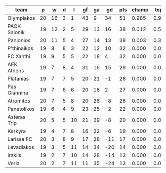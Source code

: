 |     team     | p  | w  | d | l  | gf | ga | gd  | pts | champ | top2  | top3  | top4  |  5-7  | bot4  | bot3  | bot2  |
|--------------|----|----|---|----|----|----|-----|-----|-------|-------|-------|-------|-------|-------|-------|-------|
| Olympiakos   | 20 | 16 | 3 |  1 | 43 |  9 |  34 |  51 | 0.985 | 0.999 | 1.000 | 1.000 | 0.000 | 0.000 | 0.000 | 0.000|
| PAOK Salonik | 19 | 12 | 2 |  5 | 29 | 13 |  16 |  38 | 0.012 | 0.574 | 0.839 | 0.943 | 0.057 | 0.000 | 0.000 | 0.000|
| Panionios    | 20 | 11 | 5 |  4 | 27 | 14 |  13 |  38 | 0.003 | 0.316 | 0.722 | 0.891 | 0.107 | 0.000 | 0.000 | 0.000|
| P'thinaikos  | 19 |  8 | 8 |  3 | 22 | 12 |  10 |  32 | 0.000 | 0.043 | 0.168 | 0.405 | 0.530 | 0.000 | 0.000 | 0.000|
| FC Xanthi    | 19 |  9 | 5 |  5 | 22 | 18 |   4 |  32 | 0.000 | 0.045 | 0.168 | 0.432 | 0.507 | 0.000 | 0.000 | 0.000|
| AEK Athens   | 19 |  7 | 8 |  4 | 31 | 16 |  15 |  29 | 0.000 | 0.020 | 0.084 | 0.223 | 0.607 | 0.000 | 0.000 | 0.000|
| Platanias    | 19 |  7 | 7 |  5 | 20 | 21 |  -1 |  28 | 0.000 | 0.002 | 0.011 | 0.050 | 0.449 | 0.002 | 0.000 | 0.000|
| Pas Giannina | 19 |  7 | 6 |  6 | 20 | 18 |   2 |  27 | 0.000 | 0.001 | 0.009 | 0.051 | 0.468 | 0.003 | 0.000 | 0.000|
| Atromitos    | 20 |  7 | 5 |  8 | 20 | 28 |  -8 |  26 | 0.000 | 0.000 | 0.000 | 0.004 | 0.129 | 0.027 | 0.005 | 0.001|
| Panetolikos  | 19 |  6 | 4 |  9 | 23 | 25 |  -2 |  22 | 0.000 | 0.000 | 0.000 | 0.003 | 0.112 | 0.049 | 0.011 | 0.003|
| Asteras Trip | 20 |  5 | 5 | 10 | 21 | 29 |  -8 |  20 | 0.000 | 0.000 | 0.000 | 0.000 | 0.018 | 0.204 | 0.075 | 0.021|
| Kerkyra      | 19 |  4 | 7 |  8 | 16 | 22 |  -6 |  19 | 0.000 | 0.000 | 0.000 | 0.000 | 0.014 | 0.236 | 0.091 | 0.027|
| Larissa FC   | 20 |  3 | 8 |  9 | 17 | 28 | -11 |  17 | 0.000 | 0.000 | 0.000 | 0.000 | 0.001 | 0.696 | 0.378 | 0.158|
| Levadiakos   | 19 |  3 | 5 | 11 | 14 | 34 | -20 |  14 | 0.000 | 0.000 | 0.000 | 0.000 | 0.000 | 0.900 | 0.759 | 0.513|
| Iraklis      | 19 |  2 | 7 | 10 | 14 | 28 | -14 |  13 | 0.000 | 0.000 | 0.000 | 0.000 | 0.000 | 0.907 | 0.759 | 0.493|
| Veria        | 20 |  2 | 7 | 11 | 11 | 35 | -24 |  13 | 0.000 | 0.000 | 0.000 | 0.000 | 0.000 | 0.976 | 0.920 | 0.785|
